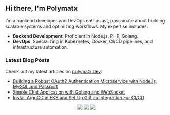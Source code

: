 ## Hi there, I'm Polymatx

I’m a backend developer and DevOps enthusiast, passionate about building scalable systems and optimizing workflows. My expertise includes:

- **Backend Development**: Proficient in Node.js, PHP, Golang.
- **DevOps**: Specializing in Kubernetes, Docker, CI/CD pipelines, and infrastructure automation.

### Latest Blog Posts

Check out my latest articles on [polymatx.dev](https://polymatx.dev/blog/):

<!-- BLOG-POST-LIST:START -->
- [Building a Robust OAuth2 Authentication Microservice with Node.js, MySQL and Passport](https://polymatx.dev/blog/posts/auth2-service-nodejs/)
- [Simple Chat Application with Golang and WebSocket](https://polymatx.dev/blog/posts/chat-application-with-golang-and-websockets/)
- [Install ArgoCD in EKS and Set Up GitLab Integration For CI/CD](https://polymatx.dev/blog/posts/argocd/)
<!-- BLOG-POST-LIST:END -->

<p align="center">
  <a href="https://polymatx.dev/"><img src="https://img.shields.io/badge/-website-ff5757?style=for-the-badge&logo=iterm2&logoColor=white" /></a>
  <a href="https://polymatx.dev/blog"><img src="https://img.shields.io/badge/-blog-262654?style=for-the-badge&logo=hugo&logoColor=white" /></a>
  <a href="https://www.linkedin.com/in/polymatx"><img src="https://img.shields.io/badge/-polymatx-0072b1?style=for-the-badge&logo=Linkedin&logoColor=white" /></a>
</p>
